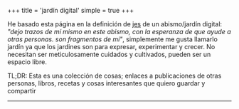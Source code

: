 +++
title = 'jardín digital'
simple = true
+++

He basado esta página en la definición de [jes](https://abyss.j3s.sh/) de un abismo/jardín digital: *"dejo trazos de mí mismo en este abismo, con la esperanza de que ayude a otras personas. son fragmentos de mí"*, simplemente me gusta llamarlo jardín ya que los jardines son para expresar, experimentar y crecer. No necesitan ser meticulosamente cuidados y cultivados, pueden ser un espacio libre.

TL;DR: Esta es una colección de cosas; enlaces a publicaciones de otras personas, libros, recetas y cosas interesantes que quiero guardar y compartir

---
